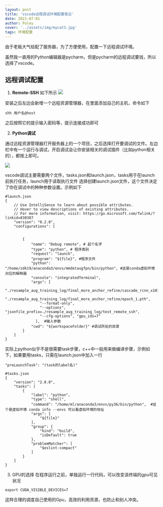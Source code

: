 ```yaml
---
layout: post
title: 'vscode远程调试环境配置笔记'
date: 2021-07-01
author: Poley
cover: '../assets/img/mycat3.jpg'
tags: 环境配置
---
```


由于老板大气给配了服务器，为了方便使用，配置一下远程调试环境。

虽然我一直用的Python编辑器是pycharm，但是pycharm的远程调试要钱，所以选择了vscode。

## 远程调试配置

1. **Remote-SSH** 如下所示
![](/assets/img/20210701/vs1.png)

安装之后左边会新增一个远程资源管理器，在里面添加自己的主机，命令如下
```
shh 用户名@host
```
之后按照它的提示输入密码等，提示连接成功即可

2. **Python调试**

通过远程资源管理器打开服务器上的一个项目，之后选择打开要调试的文件。左边栏中有一个运行与调试，开启调试会让你安装相关的调试插件（比如python相关的），都按上即可。

![](/assets/img/20210701/vs2.png)


vscode调试主要需要两个文件，tasks.json和launch.json，tasks用于在launch前执行任务，launch用于读取执行文件
选择创建launch.json文件，这个文件决定了你在调试中的种种参数设置。示例如下

```
#launch.json
{
    // Use IntelliSense to learn about possible attributes.
    // Hover to view descriptions of existing attributes.
    // For more information, visit: https://go.microsoft.com/fwlink/?linkid=830387
    "version": "0.2.0",
    "configurations": [


        {
            "name": "Debug remote", # 起个名字
            "type": "python", # 程序类别
            "request": "launch",
            "program": "${file}", #程序文件
            "python": "/home/zdk19/anaconda3/envs/mmdetaugfpn/bin/python", #这是conda虚拟环境对应的解释器
            "console": "integratedTerminal",
            "args": [
                "./resample_aug_training_log/final_more_anchor_refine/cascade_rcnn_x101_fpn_1x_more_anchor_globalroi_seesaw_openBrand_dataaug_resample_refine_higher_resample_thr_7_softnms_filp.py",
                "./resample_aug_training_log/final_more_anchor_refine/epoch_1.pth",
                "--format-only",
                "--options", "jsonfile_prefix=./resample_aug_training_log/test_remote_ssh",
                "--cfg-options", "gpu_ids=7"
              ],  #输入参数
            "cwd": "${workspaceFolder}" #调试所处的目录
        }
    ]
}
```

实际上python似乎不是很需要task步骤，c++中一般用来做编译步骤，示例如下，如果要用tasks，只需在launch.json中加入一行
```
"preLaunchTask": "(task的label名)"
```
```
#tasks.json
{
    "version": "2.0.0",
    "tasks": [
        {
            "label": "python",
            "type": "shell",
            "command": "/home/ml/anaconda3/envs/py36/bin/python",  #这个是虚拟环境 conda info --envs 可以看虚拟环境的地址
            "args": [
                "${file}"
            ],
            "group": {
                "kind": "build",
                "isDefault": true
            },
            "problemMatcher": [
                "$eslint-compact"
            ]
        }
    ]
}
```

3. GPU的选择
在程序运行之前，单独运行一行代码，可以改变该终端的gpu可见状况

```
export CUDA_VISIBLE_DEVICES=7
```
这样合理的调度自己使用的Gpu，高效的利用资源，也防止和别人冲突。